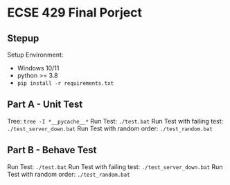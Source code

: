
# ECSE 429 Final Porject

## Stepup

Setup Environment:

- Windows 10/11
- python >= 3.8
- `pip install -r requirements.txt`

## Part A - Unit Test

Tree:  `tree -I *__pycache__*`
Run Test: `./test.bat`
Run Test with failing test: `./test_server_down.bat`
Run Test with random order: `./test_random.bat`

## Part B - Behave Test

Run Test: `./test.bat`
Run Test with failing test: `./test_server_down.bat`
Run Test with random order: `./test_random.bat`
